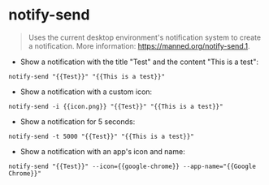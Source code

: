 # notify-send

> Uses the current desktop environment's notification system to create a notification.
> More information: <https://manned.org/notify-send.1>.

- Show a notification with the title "Test" and the content "This is a test":

`notify-send "{{Test}}" "{{This is a test}}"`

- Show a notification with a custom icon:

`notify-send -i {{icon.png}} "{{Test}}" "{{This is a test}}"`

- Show a notification for 5 seconds:

`notify-send -t 5000 "{{Test}}" "{{This is a test}}"`

- Show a notification with an app's icon and name:

`notify-send "{{Test}}" --icon={{google-chrome}} --app-name="{{Google Chrome}}"`
